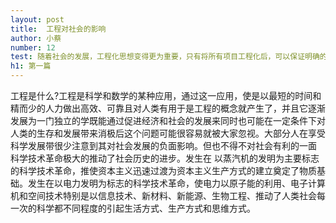 ```yaml
---
layout: post
title:  工程对社会的影响
author: 小蔡
number: 12
test: 随着社会的发展，工程化思想变得更为重要，只有将所有项目工程化后，可以保证明确的分工以及目标，才能减少所要消耗的时间，减小各种矛盾。同时对社会环境也是有很大影响的。
h1: 第一篇
---
```

工程是什么?工程是科学和数学的某种应用，通过这一应用，使是以最短的时间和精而少的人力做出高效、可靠且对人类有用于是工程的概念就产生了，并且它逐渐发展为一门独立的学既能通过促进经济和社会的发展来同时也可能在一定条件下对人类的生存和发展带来消极后这个问题可能很容易就被大家忽视。大部分人在享受科学发展带很少注意到其对社会发展的负面影响。但也不得不对社会有利的一面 科学技术革命极大的推动了社会历史的进步。发生在
以蒸汽机的发明为主要标志的科学技术革命，推使资本主义迅速过渡为资本主义生产方式的建立奠定了物质基础。发生在以电力发明为标志的科学技术革命，使电力以原子能的利用、电子计算机和空间技术特别是以信息技术、新材料、新能源、生物工程、推动了人类社会每一次的科学都不同程度的引起生活方式、生产方式和思维方式。
